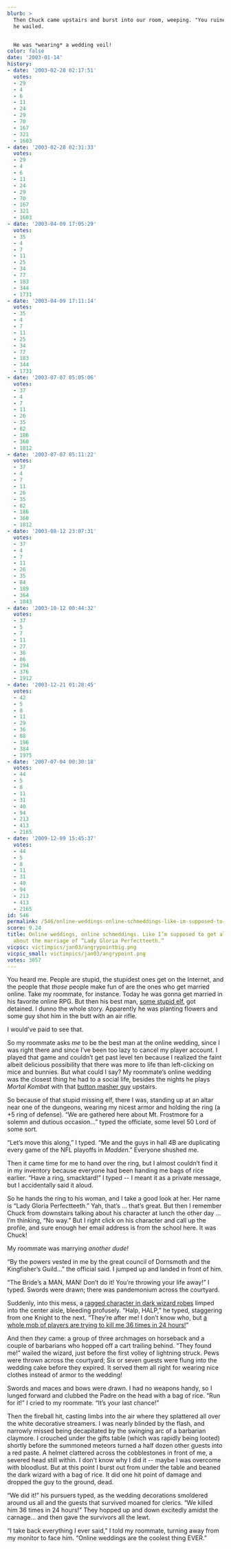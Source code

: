 ```yaml
---
blurb: >
  Then Chuck came upstairs and burst into our room, weeping. "You ruined my LIFE!"
  he wailed.


  He was *wearing* a wedding veil!
color: false
date: '2003-01-14'
history:
- date: '2003-02-28 02:17:51'
  votes:
  - 29
  - 4
  - 6
  - 11
  - 24
  - 29
  - 70
  - 167
  - 321
  - 1603
- date: '2003-02-28 02:31:33'
  votes:
  - 29
  - 4
  - 6
  - 11
  - 24
  - 29
  - 70
  - 167
  - 321
  - 1603
- date: '2003-04-09 17:05:29'
  votes:
  - 35
  - 4
  - 7
  - 11
  - 25
  - 34
  - 77
  - 183
  - 344
  - 1731
- date: '2003-04-09 17:11:14'
  votes:
  - 35
  - 4
  - 7
  - 11
  - 25
  - 34
  - 77
  - 183
  - 344
  - 1731
- date: '2003-07-07 05:05:06'
  votes:
  - 37
  - 4
  - 7
  - 11
  - 26
  - 35
  - 82
  - 186
  - 360
  - 1812
- date: '2003-07-07 05:11:22'
  votes:
  - 37
  - 4
  - 7
  - 11
  - 26
  - 35
  - 82
  - 186
  - 360
  - 1812
- date: '2003-08-12 23:07:31'
  votes:
  - 37
  - 4
  - 7
  - 11
  - 26
  - 35
  - 84
  - 189
  - 364
  - 1843
- date: '2003-10-12 00:44:32'
  votes:
  - 37
  - 5
  - 7
  - 11
  - 27
  - 36
  - 86
  - 194
  - 376
  - 1912
- date: '2003-12-21 01:28:45'
  votes:
  - 42
  - 5
  - 8
  - 11
  - 29
  - 36
  - 88
  - 196
  - 384
  - 1975
- date: '2007-07-04 00:30:18'
  votes:
  - 44
  - 5
  - 8
  - 11
  - 31
  - 40
  - 94
  - 213
  - 413
  - 2165
- date: '2009-12-09 15:45:37'
  votes:
  - 44
  - 5
  - 8
  - 11
  - 31
  - 40
  - 94
  - 213
  - 413
  - 2165
id: 546
permalink: /546/online-weddings-online-schmeddings-like-im-supposed-to-get-all-hopped-up-about-the-marriage-of-lady-gloria-perfectteeth/
score: 9.24
title: Online weddings, online schmeddings. Like I’m supposed to get all hopped up
  about the marriage of “Lady Gloria Perfectteeth.”
vicpic: victimpics/jan03/angrypointbig.png
vicpic_small: victimpics/jan03/angrypoint.png
votes: 3057
---
```


You heard me. People are stupid, the stupidest ones get on the Internet,
and the people that *those* people make fun of are the ones who get
married online. Take my roommate, for instance. Today he was gonna get
married in his favorite online RPG. But then his best man, [some stupid
elf](@/victim/545.md), got detained. I dunno the whole story.
Apparently he was planting flowers and some guy shot him in the butt
with an air rifle.

I would’ve paid to see that.

So my roommate asks *me* to be the best man at the online wedding, since
I was right there and since I’ve been too lazy to cancel my player
account. I played that game and couldn’t get past level ten because I
realized the faint albeit delicious possibility that there was more to
life than left-clicking on mice and bunnies. But what could I say? My
roommate’s online wedding was the closest thing he had to a social life,
besides the nights he plays *Mortal Kombat* with that [button masher
guy](@/victim/518.md) upstairs.

So because of that stupid missing elf, there I was, standing up at an
altar near one of the dungeons, wearing my nicest armor and holding the
ring (a +5 ring of defense). “We are gathered here about Mt. Frostmore
for a solemn and dutious occasion...” typed the officiate, some level 50
Lord of some sort.

“Let’s move this along,” I typed. “Me and the guys in hall 4B are
duplicating every game of the NFL playoffs in *Madden*.” Everyone
shushed me.

Then it came time for me to hand over the ring, but I almost couldn’t
find it in my inventory because everyone had been handing me bags of
rice earlier. “Have a ring, smacktard!” I typed -- I meant it as a
private message, but I accidentally said it aloud.

So he hands the ring to his woman, and I take a good look at her. Her
name is “Lady Gloria Perfectteeth.” Yah, that’s ... that’s great. But
then I remember Chuck from downstairs talking about his character at
lunch the other day ... I’m thinking, “No way.” But I right click on his
character and call up the profile, and sure enough her email address is
from the school here. It was Chuck!

My roommate was marrying *another dude!*

“By the powers vested in me by the great council of Dornsmoth and the
Kingfisher’s Guild...” the official said. I jumped up and landed in
front of him.

“The Bride’s a MAN, MAN! Don’t do it! You’re throwing your life away!” I
typed. Swords were drawn; there was pandemonium across the courtyard.

Suddenly, into this mess, a [ragged character in dark wizard
robes](@/victim/119.md) limped into the center aisle, bleeding
profusely. “Halp, HALP,” he typed, staggering from one Knight to the
next. “They’re after me! I don’t know who, but [a whole mob of players
are trying to kill me 36 times in 24 hours!](@/victim/490.md)”

And then *they* came: a group of three archmages on horseback and a
couple of barbarians who hopped off a cart trailing behind. “They found
me!” wailed the wizard, just before the first volley of lightning
struck. Pews were thrown across the courtyard; Six or seven guests were
flung into the wedding cake before they expired. It served them all
right for wearing nice clothes instead of armor to the wedding!

Swords and maces and bows were drawn. I had no weapons handy, so I
lunged forward and clubbed the Padre on the head with a bag of rice.
“Run for it!” I cried to my roommate. “It’s your last chance!”

Then the fireball hit, casting limbs into the air where they splattered
all over the white decorative streamers. I was nearly blinded by the
flash, and narrowly missed being decapitated by the swinging arc of a
barbarian claymore. I crouched under the gifts table (which was rapidly
being looted) shortly before the summoned meteors turned a half dozen
other guests into a red paste. A helmet clattered across the
cobblestones in front of me, a severed head still within. I don't know
why I did it -- maybe I was overcome with bloodlust. But at this point I
burst out from under the table and beaned the dark wizard with a bag of
rice. It did one hit point of damage and dropped the guy to the ground,
dead.

“We did it!” his pursuers typed, as the wedding decorations smoldered
around us all and the guests that survived moaned for clerics. “We
killed him 36 times in 24 hours!” They hopped up and down excitedly
amidst the carnage... and then gave the survivors all the lewt.

“I take back everything I ever said,” I told my roommate, turning away
from my monitor to face him. “Online weddings are the coolest thing
EVER.”